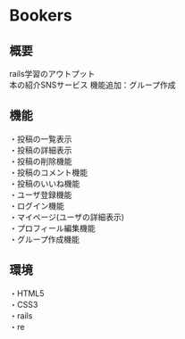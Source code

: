 # Bookers

## 概要
rails学習のアウトプット</br>
本の紹介SNSサービス
機能追加：グループ作成

## 機能
・投稿の一覧表示</br>
・投稿の詳細表示</br>
・投稿の削除機能</br>
・投稿のコメント機能</br>
・投稿のいいね機能</br>
・ユーザ登録機能</br>
・ログイン機能</br>
・マイページ(ユーザの詳細表示)</br>
・プロフィール編集機能</br>
・グループ作成機能

## 環境
・HTML5</br>
・CSS3</br>
・rails</br>
・re

